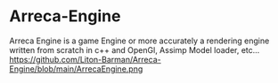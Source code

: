 # Arreca-Engine
Arreca Engine is a game Engine or more accurately a rendering engine written from scratch in c++ and OpenGl, Assimp Model loader, etc...
https://github.com/Liton-Barman/Arreca-Engine/blob/main/ArrecaEngine.png
